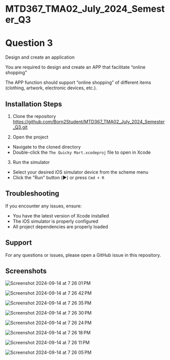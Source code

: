 # MTD367_TMA02_July_2024_Semester_Q3

# Question 3

Design and create an application

You are required to design and create an APP that facilitate “online shopping” 

The APP function should support “online shopping” of different items (clothing, artwork, electronic devices, etc.).

## Installation Steps

1. Clone the repository
https://github.com/Born2Student/MTD367_TMA02_July_2024_Semester_Q3.git

3. Open the project
- Navigate to the cloned directory
- Double-click the `The Quicky Mart.xcodeproj` file to open in Xcode

3. Run the simulator
- Select your desired iOS simulator device from the scheme menu
- Click the "Run" button (▶️) or press `Cmd + R`

## Troubleshooting
If you encounter any issues, ensure:
- You have the latest version of Xcode installed
- The iOS simulator is properly configured
- All project dependencies are properly loaded

## Support
For any questions or issues, please open a GitHub issue in this repository.

## Screenshots

![Screenshot 2024-09-14 at 7 26 01 PM](https://github.com/user-attachments/assets/752340ad-b50e-4f6a-8bde-4648e34f4ef8)

![Screenshot 2024-09-14 at 7 26 42 PM](https://github.com/user-attachments/assets/b125b275-d302-4ce3-8e02-86c7d1e73976)

![Screenshot 2024-09-14 at 7 26 35 PM](https://github.com/user-attachments/assets/8f8138ee-ff74-4ae0-9f73-2df90a81ab68)

![Screenshot 2024-09-14 at 7 26 30 PM](https://github.com/user-attachments/assets/435a9e12-06d8-4ec4-87ac-94d9769d60d5)

![Screenshot 2024-09-14 at 7 26 24 PM](https://github.com/user-attachments/assets/20ebe4f8-9c50-4e0e-b58c-79e7e4312fec)

![Screenshot 2024-09-14 at 7 26 18 PM](https://github.com/user-attachments/assets/932afaa9-4194-4e37-95b0-a5dfebde4331)

![Screenshot 2024-09-14 at 7 26 11 PM](https://github.com/user-attachments/assets/cf3efb43-235e-456f-8792-385eb1027fd0)

![Screenshot 2024-09-14 at 7 26 05 PM](https://github.com/user-attachments/assets/d0a83336-e001-42e0-850b-dfdc28bb3df7)




